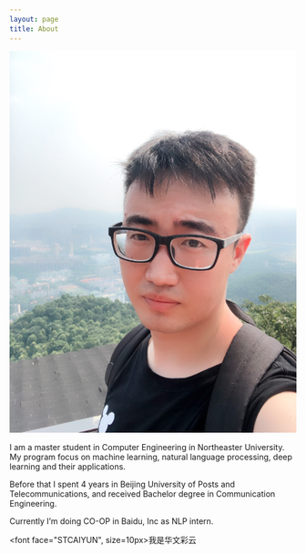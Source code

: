 ```yaml
---
layout: page
title: About
---
```

![@2x](/assets/profile.jpg)

I am a master student in Computer Engineering in Northeaster University. My program focus on machine learning, natural language processing, deep learning and their applications.

Before that I spent 4 years in Beijing University of Posts and Telecommunications, and received Bachelor degree in Communication Engineering.

Currently I’m doing CO-OP in Baidu, Inc as NLP intern.

<font face="STCAIYUN", size=10px>我是华文彩云</font>
